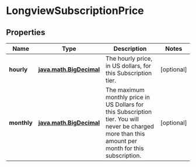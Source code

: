 
# LongviewSubscriptionPrice

## Properties
Name | Type | Description | Notes
------------ | ------------- | ------------- | -------------
**hourly** | [**java.math.BigDecimal**](java.math.BigDecimal.md) | The hourly price, in US dollars, for this Subscription tier.  |  [optional]
**monthly** | [**java.math.BigDecimal**](java.math.BigDecimal.md) | The maximum monthly price in US Dollars for this Subscription tier. You will never be charged more than this amount per month for this subscription.  |  [optional]




